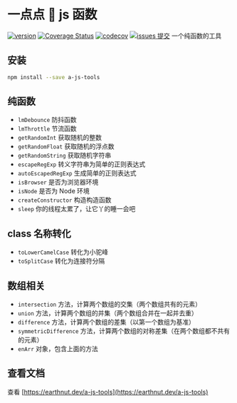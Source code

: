 # 一点点 🤏 js 函数

[![version](<https://img.shields.io/npm/v/a-js-tools.svg?logo=npm&logoColor=rgb(0,0,0)&label=版本号&labelColor=rgb(73,73,228)&color=rgb(0,0,0)>)](https://www.npmjs.com/package/a-js-tools) [![Coverage Status](<https://img.shields.io/coverallsCoverage/github/earthnutDev/a-js-tools?logo=coveralls&label=coveralls&labelColor=rgb(12, 244, 39)&color=rgb(0,0,0)>)](https://coveralls.io/github/earthnutDev/a-js-tools?branch=main) [![codecov](<https://img.shields.io/codecov/c/github/earthnutDev/a-js-tools/main?logo=codecov&label=codecov&labelColor=rgb(7, 245, 245)&color=rgb(0,0,0)>)](https://codecov.io/gh/earthnutDev/a-js-tools) [![issues 提交](<https://img.shields.io/badge/issues-提交-rgb(255,0,63)?logo=github>)](https://github.com/earthnutDev/a-js-tools/issues)
一个纯函数的工具

## 安装

```sh
npm install --save a-js-tools
```

## 纯函数

- `lmDebounce` 防抖函数
- `lmThrottle` 节流函数
- `getRandomInt` 获取随机的整数
- `getRandomFloat` 获取随机的浮点数
- `getRandomString` 获取随机字符串
- `escapeRegExp` 转义字符串为简单的正则表达式
- `autoEscapedRegExp` 生成简单的正则表达式
- `isBrowser` 是否为浏览器环境
- `isNode` 是否为 Node 环境
- `createConstructor` 构造构造函数
- `sleep` 你的线程太累了，让它丫的睡一会吧

## class 名称转化

- `toLowerCamelCase` 转化为小驼峰
- `toSplitCase` 转化为连接符分隔

## 数组相关

- `intersection` 方法，计算两个数组的交集（两个数组共有的元素）
- `union` 方法，计算两个数组的并集（两个数组合并在一起并去重）
- `difference` 方法，计算两个数组的差集（以第一个数组为基准）
- `symmetricDifference` 方法，计算两个数组的对称差集（在两个数组都不共有的元素）
- `enArr` 对象，包含上面的方法

## 查看文档

查看 [https://earthnut.dev/a-js-tools](https://earthnut.dev/a-js-tools)
